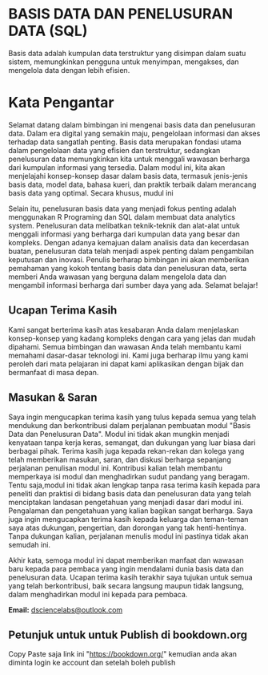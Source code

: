 # BASIS DATA DAN PENELUSURAN DATA (SQL)

Basis data adalah kumpulan data terstruktur yang disimpan dalam suatu sistem, memungkinkan pengguna untuk menyimpan, mengakses, dan mengelola data dengan lebih efisien. 

# Kata Pengantar

Selamat datang dalam bimbingan ini mengenai basis data dan penelusuran data. Dalam era digital yang semakin maju, pengelolaan informasi dan akses terhadap data sangatlah penting. Basis data merupakan fondasi utama dalam pengelolaan data yang efisien dan terstruktur, sedangkan penelusuran data memungkinkan kita untuk menggali wawasan berharga dari kumpulan informasi yang tersedia. Dalam modul ini, kita akan menjelajahi konsep-konsep dasar dalam basis data, termasuk jenis-jenis basis data, model data, bahasa kueri, dan praktik terbaik dalam merancang basis data yang optimal. Secara khusus, mudul ini 

Selain itu, penelusuran basis data yang menjadi fokus penting adalah menggunakan R Programing dan SQL dalam membuat data analytics system. Penelusuran data melibatkan teknik-teknik dan alat-alat untuk menggali informasi yang berharga dari kumpulan data yang besar dan kompleks. Dengan adanya kemajuan dalam analisis data dan kecerdasan buatan, penelusuran data telah menjadi aspek penting dalam pengambilan keputusan dan inovasi. Penulis berharap bimbingan ini akan memberikan pemahaman yang kokoh tentang basis data dan penelusuran data, serta memberi Anda wawasan yang berguna dalam mengelola data dan mengambil informasi berharga dari sumber daya yang ada. Selamat belajar!

## Ucapan Terima Kasih

Kami sangat berterima kasih atas kesabaran Anda dalam menjelaskan konsep-konsep yang kadang kompleks dengan cara yang jelas dan mudah dipahami. Semua bimbingan dan wawasan Anda telah membantu kami memahami dasar-dasar teknologi ini. Kami juga berharap ilmu yang kami peroleh dari mata pelajaran ini dapat kami aplikasikan dengan bijak dan bermanfaat di masa depan. 

## Masukan & Saran

Saya ingin mengucapkan terima kasih yang tulus kepada semua yang telah mendukung dan berkontribusi dalam perjalanan pembuatan modul "Basis Data dan Penelusuran Data". Modul ini tidak akan mungkin menjadi kenyataan tanpa kerja keras, semangat, dan dukungan yang luar biasa dari berbagai pihak. Terima kasih juga kepada rekan-rekan dan kolega yang telah memberikan masukan, saran, dan diskusi berharga sepanjang perjalanan penulisan modul ini. Kontribusi kalian telah membantu memperkaya isi modul dan menghadirkan sudut pandang yang beragam. Tentu saja,modul ini tidak akan lengkap tanpa rasa terima kasih kepada para peneliti dan praktisi di bidang basis data dan penelusuran data yang telah menciptakan landasan pengetahuan yang menjadi dasar dari modul ini. Pengalaman dan pengetahuan yang kalian bagikan sangat berharga. Saya juga ingin mengucapkan terima kasih kepada keluarga dan teman-teman saya atas dukungan, pengertian, dan dorongan yang tak henti-hentinya. Tanpa dukungan kalian, perjalanan menulis modul ini pastinya tidak akan semudah ini.

Akhir kata, semoga modul ini dapat memberikan manfaat dan wawasan baru kepada para pembaca yang ingin mendalami dunia basis data dan penelusuran data. Ucapan terima kasih terakhir saya tujukan untuk semua yang telah berkontribusi, baik secara langsung maupun tidak langsung, dalam menghadirkan modul ini kepada para pembaca.

**Email:** dsciencelabs@outlook.com


## Petunjuk untuk untuk Publish di bookdown.org

Copy Paste saja link ini "https://bookdown.org/" kemudian anda akan diminta login ke account dan setelah boleh publish

